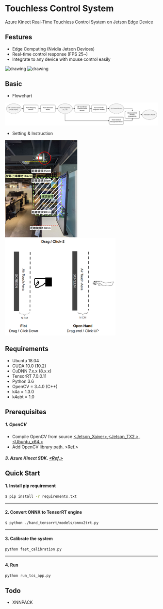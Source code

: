 # Touchless Control System
Azure Kinect Real-Time Touchless Control System on Jetson Edge Device

## Festures
- Edge Computing (Nvidia Jetson Devices)
- Real-time control response (FPS 25~)
- Integrate to any device with mouse control easily

<img src="asserts/tcs_demo1_clip0.gif" alt="drawing" width="480"/>
<img src="asserts/tcs_people_demo.gif" alt="drawing" width="480"/>

## Basic
- Flowchart
<img src="asserts/tcs_workflow2.png" alt="drawing" width="720"/>

- Setting & Instruction
<div style="display:inline-block">
  <img src="asserts/basic_setting.png" alt="drawing" height="320"/>
  <img src="asserts/tcs_instruction.png" alt="drawing" height="320"/>
</div>




## Requirements

* Ubuntu 18.04
* CUDA 10.0 (10.2)
* CuDNN 7.x.x (8.x.x)
* TensorRT 7.0.0.11
* Python 3.6
* OpenCV = 3.4.0 (C++)
* k4a = 1.3.0
* k4abt = 1.0

## Prerequisites

##### 1. OpenCV
- Compile OpenCV from source [<Jetson_Xaiver>](https://github.com/jetsonhacks/buildOpenCVXavier),[<Jetson_TX2.>](https://github.com/jetsonhacks/buildOpenCVTX2),[<Ubuntu_x64.>](https://linuxize.com/post/how-to-install-opencv-on-ubuntu-18-04/)
- Add OpenCV library path. [<Ref.>](https://github.com/rayhliu/coding_note/tree/main/ubuntu_add_pkg_library_env_path)

##### 3. Azure Kinect SDK. [<Ref.>](https://gist.github.com/madelinegannon/c212dbf24fc42c1f36776342754d81bc)


## Quick Start

#### 1. Install pip requirement
``` bash
$ pip install -r requirements.txt
```

---
#### 2. Convert ONNX to TensorRT engine
``` bash
$ python ./hand_tensorrt/models/onnx2trt.py
```

---
#### 3. Calibrate the system 
``` bash
python fast_calibration.py
```
---
#### 4. Run
```
python run_tcs_app.py
```

## Todo
- XNNPACK
